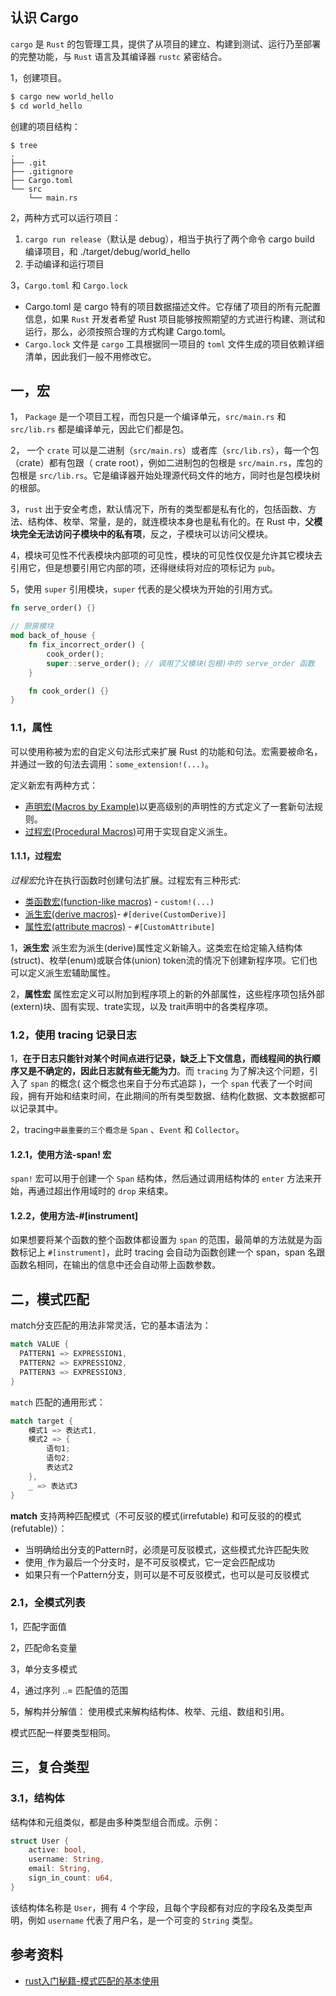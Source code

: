 ## 认识 Cargo

`cargo` 是 `Rust` 的包管理工具，提供了从项目的建立、构建到测试、运行乃至部署的完整功能，与 `Rust` 语言及其编译器 `rustc` 紧密结合。

1，创建项目。

```bash
$ cargo new world_hello
$ cd world_hello
```

创建的项目结构：

```console
$ tree
.
├── .git
├── .gitignore
├── Cargo.toml
└── src
    └── main.rs
```

2，两种方式可以运行项目：

1. `cargo run release`（默认是 debug），相当于执行了两个命令 cargo build 编译项目，和 ./target/debug/world_hello
2. 手动编译和运行项目

3，`Cargo.toml` 和 `Cargo.lock`

-  Cargo.toml 是 cargo 特有的项目数据描述文件。它存储了项目的所有元配置信息，如果 `Rust` 开发者希望 Rust 项目能够按照期望的方式进行构建、测试和运行，那么，必须按照合理的方式构建 Cargo.toml。
- `Cargo.lock` 文件是 `cargo` 工具根据同一项目的 `toml` 文件生成的项目依赖详细清单，因此我们一般不用修改它。

## 一，宏

1， `Package` 是一个项目工程，而包只是一个编译单元，`src/main.rs` 和 `src/lib.rs` 都是编译单元，因此它们都是包。

2， 一个 `crate` 可以是二进制（`src/main.rs`）或者库（`src/lib.rs`），每一个包（crate）都有包跟（ crate root），例如二进制包的包根是 `src/main.rs`，库包的包根是 `src/lib.rs`。它是编译器开始处理源代码文件的地方，同时也是包模块树的根部。

3，`rust` 出于安全考虑，默认情况下，所有的类型都是私有化的，包括函数、方法、结构体、枚举、常量，是的，就连模块本身也是私有化的。在 Rust 中，**父模块完全无法访问子模块中的私有项**，反之，子模块可以访问父模块。

4，模块可见性不代表模块内部项的可见性，模块的可见性仅仅是允许其它模块去引用它，但是想要引用它内部的项，还得继续将对应的项标记为 `pub`。

5，使用 `super` 引用模块，`super` 代表的是父模块为开始的引用方式。

```rust
fn serve_order() {}

// 厨房模块
mod back_of_house {
    fn fix_incorrect_order() {
        cook_order();
        super::serve_order(); // 调用了父模块(包根)中的 serve_order 函数
    }

    fn cook_order() {}
}
```

### 1.1，属性

可以使用称被为宏的自定义句法形式来扩展 Rust 的功能和句法。宏需要被命名，并通过一致的句法去调用：`some_extension!(...)`。

定义新宏有两种方式：

- [声明宏(Macros by Example)](https://rustwiki.org/zh-CN/reference/macros-by-example.html)以更高级别的声明性的方式定义了一套新句法规则。
- [过程宏(Procedural Macros)](https://rustwiki.org/zh-CN/reference/procedural-macros.html)可用于实现自定义派生。

#### 1.1.1，过程宏

*过程宏*允许在执行函数时创建句法扩展。过程宏有三种形式:

- [类函数宏(function-like macros)](https://rustwiki.org/zh-CN/reference/procedural-macros.html#function-like-procedural-macros) - `custom!(...)`
- [派生宏(derive macros)](https://rustwiki.org/zh-CN/reference/procedural-macros.html#derive-macros)- `#[derive(CustomDerive)]`
- [属性宏(attribute macros)](https://rustwiki.org/zh-CN/reference/procedural-macros.html#attribute-macros) - `#[CustomAttribute]`

1，**派生宏**
派生宏为派生(derive)属性定义新输入。这类宏在给定输入结构体(struct)、枚举(enum)或联合体(union) token流的情况下创建新程序项。它们也可以定义派生宏辅助属性。

2，**属性宏**
属性宏定义可以附加到程序项上的新的外部属性，这些程序项包括外部(extern)块、固有实现、trate实现，以及 trait声明中的各类程序项。

### 1.2，使用 tracing 记录日志

1，**在于日志只能针对某个时间点进行记录，缺乏上下文信息，而线程间的执行顺序又是不确定的，因此日志就有些无能为力**。而 `tracing` 为了解决这个问题，引入了 `span` 的概念( 这个概念也来自于分布式追踪 )，一个 `span` 代表了一个时间段，拥有开始和结束时间，在此期间的所有类型数据、结构化数据、文本数据都可以记录其中。

2，tracing` 中最重要的三个概念是 `  `Span` 、` Event ` 和 `Collector`。

#### 1.2.1，使用方法-span! 宏

`span!` 宏可以用于创建一个 `Span` 结构体，然后通过调用结构体的 `enter` 方法来开始，再通过超出作用域时的 `drop` 来结束。

#### 1.2.2，使用方法-#[instrument]

如果想要将某个函数的整个函数体都设置为 `span` 的范围，最简单的方法就是为函数标记上 `#[instrument]`，此时 tracing 会自动为函数创建一个 span，span 名跟函数名相同，在输出的信息中还会自动带上函数参数。

## 二，模式匹配

match分支匹配的用法非常灵活，它的基本语法为：

```rust
match VALUE {
  PATTERN1 => EXPRESSION1,
  PATTERN2 => EXPRESSION2,
  PATTERN3 => EXPRESSION3,
}
```

`match` 匹配的通用形式：

```rust
match target {
    模式1 => 表达式1,
    模式2 => {
        语句1;
        语句2;
        表达式2
    },
    _ => 表达式3
}
```

**match** 支持两种匹配模式（不可反驳的模式(irrefutable) 和可反驳的的模式(refutable)）：

- 当明确给出分支的Pattern时，必须是可反驳模式，这些模式允许匹配失败
- 使用`_`作为最后一个分支时，是不可反驳模式，它一定会匹配成功
- 如果只有一个Pattern分支，则可以是不可反驳模式，也可以是可反驳模式

### 2.1，全模式列表

1，匹配字面值

2，匹配命名变量

3，单分支多模式

4，通过序列 ..= 匹配值的范围

5，解构并分解值： 使用模式来解构结构体、枚举、元组、数组和引用。

模式匹配一样要类型相同。

## 三，复合类型

### 3.1，结构体

结构体和元组类似，都是由多种类型组合而成。示例：

```rust
struct User {
    active: bool,
    username: String,
    email: String,
    sign_in_count: u64,
}
```

该结构体名称是 `User`，拥有 4 个字段，且每个字段都有对应的字段名及类型声明，例如 `username` 代表了用户名，是一个可变的 `String` 类型。



## 参考资料

- [rust入门秘籍-模式匹配的基本使用](https://rust-book.junmajinlong.com/ch10/01_pattern_match_basis.html)